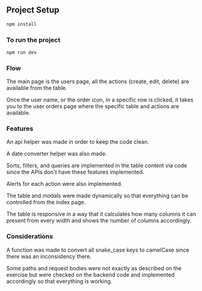 ## Project Setup

```sh
npm install
```

### To run the project

```sh
npm run dev
```

### Flow
The main page is the users page, all the actions (create, edit, delete) are available from the table.  

Once the user name, or the order icon, in a specific row is clicked, it takes you to the user orders page where the specific table and actions are available.  

### Features
An api helper was made in order to keep the code clean.  

A date converter helper was also made.  

Sorts, filters, and queries are implemented in the table content via code since the APIs don't have these features implemented.

Alerts for each action were also implemented.  

The table and modals were made dynamically so that everything can be controlled from the index page.

The table is responsive in a way that it calculates how many columns it can present from every width and shows the number of columns accordingly.

### Considerations
A function was made to convert all snake_case keys to camelCase since there was an inconsistency there.

Some paths and request bodies were not exactly as described on the exercise but were checked on the backend code and implemented accordingly so that everything is working.